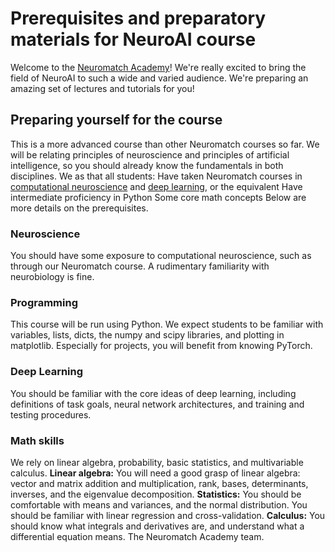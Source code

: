 # Prerequisites and preparatory materials for NeuroAI course
Welcome to the [Neuromatch Academy](https://academy.neuromatch.io/)! We're really excited to bring the field of NeuroAI to such a wide and varied audience. We're preparing an amazing set of lectures and tutorials for you!
## Preparing yourself for the course
This is a more advanced course than other Neuromatch courses so far. We will be relating principles of neuroscience and principles of artificial intelligence, so you should already know the fundamentals in both disciplines. We as that all students: 
Have taken Neuromatch courses in [computational neuroscience](https://compneuro.neuromatch.io/tutorials/intro.html) and [deep learning](https://deeplearning.neuromatch.io/), or the equivalent 
Have intermediate proficiency in Python
Some core math concepts
Below are more details on the prerequisites. 
### Neuroscience
You should have some exposure to computational neuroscience, such as through our Neuromatch course. A rudimentary familiarity with neurobiology is fine.
### Programming
This course will be run using Python. We expect students to be familiar with variables, lists, dicts, the numpy and scipy libraries, and plotting in matplotlib. Especially for projects, you will benefit from knowing PyTorch.
### Deep Learning
You should be familiar with the core ideas of deep learning, including definitions of task goals, neural network architectures, and training and testing procedures.
### Math skills
We rely on linear algebra, probability, basic statistics, and multivariable calculus.
**Linear algebra:** You will need a good grasp of linear algebra: vector and matrix addition and multiplication, rank, bases, determinants, inverses, and the eigenvalue decomposition.
**Statistics:** You should be comfortable with means and variances, and the normal distribution. You should be familiar with linear regression and cross-validation.
**Calculus:** You should know what integrals and derivatives are, and understand what a differential equation means.
The Neuromatch Academy team.
